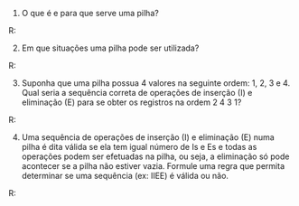 1. O que é e para que serve uma pilha?

R:

2. Em que situações uma pilha pode ser utilizada?

R:

3. Suponha que uma pilha possua 4 valores na seguinte ordem: 1, 2, 3 e 4. Qual seria 
a sequência correta de operações de inserção (I) e eliminação (E) para se obter os 
registros na ordem 2 4 3 1?

R:

4. Uma sequência de operações de inserção (I) e eliminação (E) numa pilha é dita válida se 
ela tem igual número de Is e Es e todas as operações podem ser efetuadas na pilha, ou
seja, a eliminação só pode acontecer se a pilha não estiver vazia. Formule uma regra
que permita determinar se uma sequência (ex: IIEE) é válida ou não.

R:
